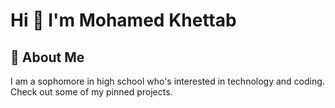 # Hi 👋 I'm Mohamed Khettab

## 🌟 About Me 

I am a sophomore in high school who's interested in technology and coding. Check out some of my pinned projects.

